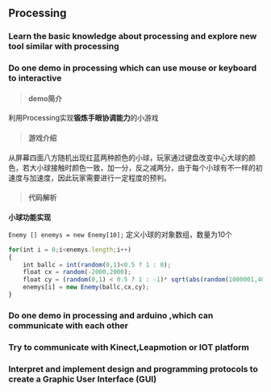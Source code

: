 ## Processing
### Learn the basic knowledge about processing and explore new tool similar with processing


### Do one demo in processing which can use mouse or keyboard to interactive
> #### demo简介  
利用Processing实现**锻炼手眼协调能力**的小游戏
> #### 游戏介绍  
从屏幕四面八方随机出现红蓝两种颜色的小球，玩家通过键盘改变中心大球的颜色，若大小球接触时颜色一致，加一分，反之减两分，由于每个小球有不一样的初速度与加速度，因此玩家需要进行一定程度的预判。
> #### 代码解析  
**小球功能实现**

`Enemy [] enemys = new Enemy[10];`
定义小球的对象数组，数量为10个
```javascript
for(int i = 0;i<enemys.length;i++)
{
    int ballc = int(random(0,1)<0.5 ? 1 : 0);
    float cx = random(-2000,2000);
    float cy = (random(0,1) < 0.5 ? 1 : -1)* sqrt(abs(random(1000001,4000000)-cx*cx));
    enemys[i] = new Enemy(ballc,cx,cy);    
} 
```

### Do one demo in processing and arduino ,which can communicate with each other


### Try to communicate with Kinect,Leapmotion or IOT platform


### Interpret and implement design and programming protocols to create a Graphic User Interface (GUI)